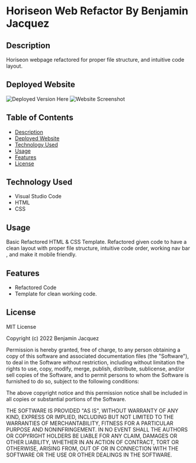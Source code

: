 # Horiseon Web Refactor By Benjamin Jacquez
## Description
Horiseon webpage refactored for proper file structure, and intuitive code layout.

## Deployed Website
![Deployed Version Here](https://ben-jacquez.github.io/horiseon-web-refactor/)
![Website Screenshot](assets/images/horiseon-refactor-ss.png)

## Table of Contents
- [Description](#description)
- [Deployed Website](#deployed-website)
- [Technology Used](#technology-used)
- [Usage](#usage)
- [Features](#features)
- [License](#license)

## Technology Used
- Visual Studio Code
- HTML
- CSS

## Usage
Basic Refactored HTML & CSS Template. Refactored given code to have a clean layout with proper file structure, intuitive code order, working nav bar , and make it mobile friendly.

## Features
- Refactored Code
- Template for clean working code.

## License
MIT License

Copyright (c) 2022 Benjamin Jacquez

Permission is hereby granted, free of charge, to any person obtaining a copy
of this software and associated documentation files (the "Software"), to deal
in the Software without restriction, including without limitation the rights
to use, copy, modify, merge, publish, distribute, sublicense, and/or sell
copies of the Software, and to permit persons to whom the Software is
furnished to do so, subject to the following conditions:

The above copyright notice and this permission notice shall be included in all
copies or substantial portions of the Software.

THE SOFTWARE IS PROVIDED "AS IS", WITHOUT WARRANTY OF ANY KIND, EXPRESS OR
IMPLIED, INCLUDING BUT NOT LIMITED TO THE WARRANTIES OF MERCHANTABILITY,
FITNESS FOR A PARTICULAR PURPOSE AND NONINFRINGEMENT. IN NO EVENT SHALL THE
AUTHORS OR COPYRIGHT HOLDERS BE LIABLE FOR ANY CLAIM, DAMAGES OR OTHER
LIABILITY, WHETHER IN AN ACTION OF CONTRACT, TORT OR OTHERWISE, ARISING FROM,
OUT OF OR IN CONNECTION WITH THE SOFTWARE OR THE USE OR OTHER DEALINGS IN THE
SOFTWARE.
